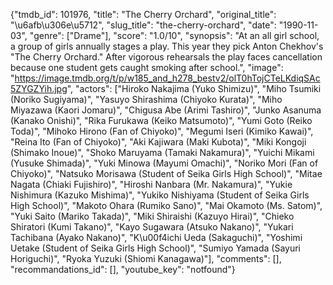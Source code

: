 {"tmdb_id": 101976, "title": "The Cherry Orchard", "original_title": "\u6afb\u306e\u5712", "slug_title": "the-cherry-orchard", "date": "1990-11-03", "genre": ["Drame"], "score": "1.0/10", "synopsis": "At an all girl school, a group of girls annually stages a play. This year they pick Anton Chekhov's \"The Cherry Orchard.\" After vigorous rehearsals the play faces cancellation because one student gets caught smoking after school.", "image": "https://image.tmdb.org/t/p/w185_and_h278_bestv2/olT0hTojCTeLKdiqSAc5ZYGZYih.jpg", "actors": ["Hiroko Nakajima (Yuko Shimizu)", "Miho Tsumiki (Noriko Sugiyama)", "Yasuyo Shirashima (Chiyoko Kurata)", "Miho Miyazawa (Kaori Jomaru)", "Chigusa Abe (Arimi Tashiro)", "Junko Asanuma (Kanako Onishi)", "Rika Furukawa (Keiko Matsumoto)", "Yumi Goto (Reiko Toda)", "Mihoko Hirono (Fan of Chiyoko)", "Megumi Iseri (Kimiko Kawai)", "Reina Ito (Fan of Chiyoko)", "Aki Kajiwara (Maki Kubota)", "Miki Kongoji (Shimako Inoue)", "Shoko Maruyama (Tamaki Nakamura)", "Yuichi Mikami (Yusuke Shimada)", "Yuki Minowa (Mayumi Omachi)", "Noriko Mori (Fan of Chiyoko)", "Natsuko Morisawa (Student of Seika Girls High School)", "Mitae Nagata (Chiaki Fujishiro)", "Hiroshi Nanbara (Mr. Nakamura)", "Yukie Nishimura (Kazuko Mishima)", "Yukiko Nishiyama (Student of Seika Girls High School)", "Makoto Ohara (Rumiko Sano)", "Mai Okamoto (Ms. Satom)", "Yuki Saito (Mariko Takada)", "Miki Shiraishi (Kazuyo Hirai)", "Chieko Shiratori (Kumi Takano)", "Kayo Sugawara (Atsuko Nakano)", "Yukari Tachibana (Ayako Nakano)", "K\u00f4ichi Ueda (Sakaguchi)", "Yoshimi Uetake (Student of Seika Girls High School)", "Sumiyo Yamada (Sayuri Horiguchi)", "Ryoka Yuzuki (Shiomi Kanagawa)"], "comments": [], "recommandations_id": [], "youtube_key": "notfound"}